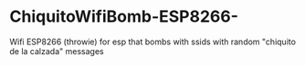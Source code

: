 # ChiquitoWifiBomb-ESP8266-
Wifi ESP8266 (throwie) for esp that bombs with ssids with random "chiquito de la calzada" messages
